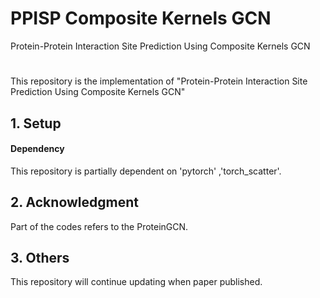 # PPISP Composite Kernels GCN
Protein-Protein Interaction Site Prediction Using Composite Kernels GCN

# 
This repository is the implementation of "Protein-Protein Interaction Site Prediction Using Composite Kernels GCN"

## 1. Setup

#### Dependency
This repository is partially dependent on 'pytorch' ,'torch_scatter'.

## 2. Acknowledgment
Part of the codes refers to the ProteinGCN.

## 3. Others
This repository will continue updating when paper published.  
